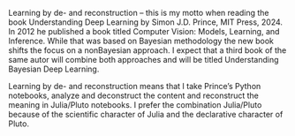 Learning by de- and reconstruction – this is my motto when reading the book Understanding Deep Learning by Simon J.D. Prince, MIT Press, 2024. In 2012 he published a book titled Computer Vision: Models, Learning, and Inference. While that was based on Bayesian methodology the new book shifts the focus on a nonBayesian approach. I expect that a third book of the same autor will combine both approaches and will be titled Understanding Bayesian Deep Learning.

Learning by de- and reconstruction means that I take Prince’s Python notebooks, analyze and deconstruct the content and reconstruct the meaning in Julia/Pluto notebooks. I prefer the combination Julia/Pluto because of the scientific character of Julia and the declarative character of Pluto.
